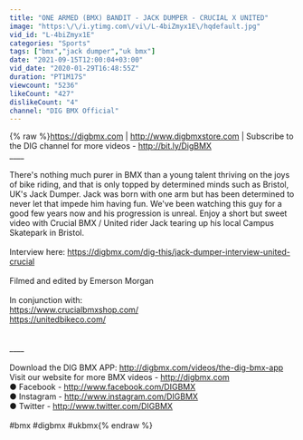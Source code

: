 ```yaml
---
title: "ONE ARMED (BMX) BANDIT - JACK DUMPER - CRUCIAL X UNITED"
image: "https:\/\/i.ytimg.com\/vi\/L-4biZmyx1E\/hqdefault.jpg"
vid_id: "L-4biZmyx1E"
categories: "Sports"
tags: ["bmx","jack dumper","uk bmx"]
date: "2021-09-15T12:00:04+03:00"
vid_date: "2020-01-29T16:48:55Z"
duration: "PT1M17S"
viewcount: "5236"
likeCount: "427"
dislikeCount: "4"
channel: "DIG BMX Official"
---
```

{% raw %}<a rel="nofollow" target="blank" href="https://digbmx.com">https://digbmx.com</a> | <a rel="nofollow" target="blank" href="http://www.digbmxstore.com">http://www.digbmxstore.com</a> | Subscribe to the DIG channel for more videos - <a rel="nofollow" target="blank" href="http://bit.ly/DigBMX">http://bit.ly/DigBMX</a><br />____ <br /><br />There's nothing much purer in BMX than a young talent thriving on the joys of bike riding, and that is only topped by determined minds such as Bristol, UK's Jack Dumper. Jack was born with one arm but has been determined to never let that impede him having fun. We've been watching this guy for a good few years now and his progression is unreal. Enjoy a short but sweet video with Crucial BMX / United rider Jack tearing up his local Campus Skatepark in Bristol. <br /><br />Interview here: <a rel="nofollow" target="blank" href="https://digbmx.com/dig-this/jack-dumper-interview-united-crucial">https://digbmx.com/dig-this/jack-dumper-interview-united-crucial</a><br /><br />Filmed and edited by Emerson Morgan<br /><br />In conjunction with:<br /><a rel="nofollow" target="blank" href="https://www.crucialbmxshop.com/">https://www.crucialbmxshop.com/</a><br /><a rel="nofollow" target="blank" href="https://unitedbikeco.com/">https://unitedbikeco.com/</a><br /><br /><br />____ <br /><br />Download the DIG BMX APP: <a rel="nofollow" target="blank" href="http://digbmx.com/videos/the-dig-bmx-app">http://digbmx.com/videos/the-dig-bmx-app</a> <br />Visit our website for more BMX videos - <a rel="nofollow" target="blank" href="http://digbmx.com">http://digbmx.com</a> <br /> ● Facebook - <a rel="nofollow" target="blank" href="http://www.facebook.com/DIGBMX">http://www.facebook.com/DIGBMX</a> <br /> ● Instagram - <a rel="nofollow" target="blank" href="http://www.instagram.com/DIGBMX">http://www.instagram.com/DIGBMX</a> <br /> ● Twitter - <a rel="nofollow" target="blank" href="http://www.twitter.com/DIGBMX">http://www.twitter.com/DIGBMX</a><br /><br />#bmx #digbmx #ukbmx{% endraw %}

